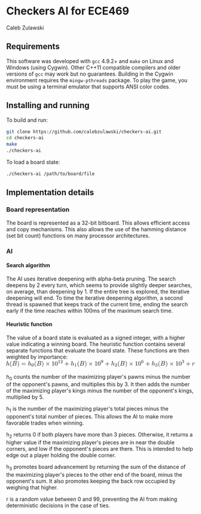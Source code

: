 # Checkers AI for ECE469
Caleb Zulawski


## Requirements
This software was developed with ``gcc`` 4.9.2+ and ``make`` on Linux and Windows (using Cygwin).  Other C++11 compatible compilers and older versions of ``gcc`` may work but no guarantees.  Building in the Cygwin environment requires the ``mingw-pthreads`` package.  To play the game, you must be using a terminal emulator that supports ANSI color codes.

## Installing and running
To build and run:
```sh
git clone https://github.com/calebzulawski/checkers-ai.git
cd checkers-ai
make
./checkers-ai
```

To load a board state:
```sh
./checkers-ai /path/to/board/file
```

## Implementation details

### Board representation
The board is represented as a 32-bit bitboard.  This allows efficient access and copy mechanisms.  This also allows the use of the hamming distance (set bit count) functions on many processor architectures.

### AI
#### Search algorithm
The AI uses iterative deepening with alpha-beta pruning.  The search deepens by 2 every turn, which seems to provide slightly deeper searches, on average, than deepening by 1.  If the entire tree is explored, the iterative deepening will end.  To time the iterative deepening algorithm, a second thread is spawned that keeps track of the current time, ending the search early if the time reaches within 100ms of the maximum search time.

#### Heuristic function
The value of a board state is evaluated as a signed integer, with a higher value indicating a winning board.  The heuristic function contains several separate functions that evaluate the board state.  These functions are then weighted by importance:
![heuristic function](heuristic.png)

h<sub>0</sub> counts the number of the maximizing player's pawns minus the number of the opponent's pawns, and multiplies this by 3.  It then adds the number of the maximizing player's kings minus the number of the opponent's kings, multiplied by 5.

h<sub>1</sub> is the number of the maximizing player's total pieces minus the opponent's total number of pieces.  This allows the AI to make more favorable trades when winning.

h<sub>2</sub> returns 0 if both players have more than 3 pieces.  Otherwise, it returns a higher value if the maximizing player's pieces are in near the double corners, and low if the opponent's pieces are there.  This is intended to help edge out a player holding the double corner.

h<sub>3</sub> promotes board advancement by returning the sum of the distance of the maximizing player's pieces to the other end of the board, minus the opponent's sum.  It also promotes keeping the back row occupied by weighing that higher.

r is a random value between 0 and 99, preventing the AI from making deterministic decisions in the case of ties.